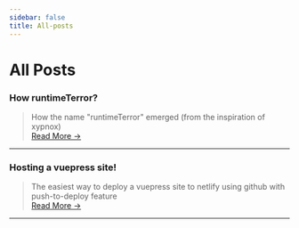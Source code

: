 ```yaml
---
sidebar: false
title: All-posts 
---
```


# All Posts

### How runtimeTerror?
>How the name "runtimeTerror" emerged (from the inspiration of xypnox)   
[Read More →](/rt.html)
---
### Hosting a vuepress site!
>The easiest way to deploy a vuepress site to netlify using github with push-to-deploy feature      
[Read More →](/vuenet.html)
---
 